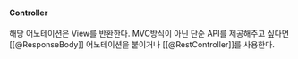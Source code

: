 #### Controller

해당 어노테이션은 View를 반환한다.
MVC방식이 아닌 단순 API를 제공해주고 싶다면
[[@ResponseBody]] 어노테이션을 붙이거나
[[@RestController]]를 사용한다.